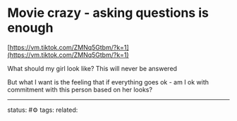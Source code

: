 # Movie crazy - asking questions is enough  
  
[https://vm.tiktok.com/ZMNq5Gtbm/?k=1](https://vm.tiktok.com/ZMNq5Gtbm/?k=1)  
  
What should my girl look like? This will never be answered  
  
But what I want is the feeling that if everything goes ok - am I ok with commitment with this person based on her looks?

---
status: #⚙️ 
tags: 
related: 
